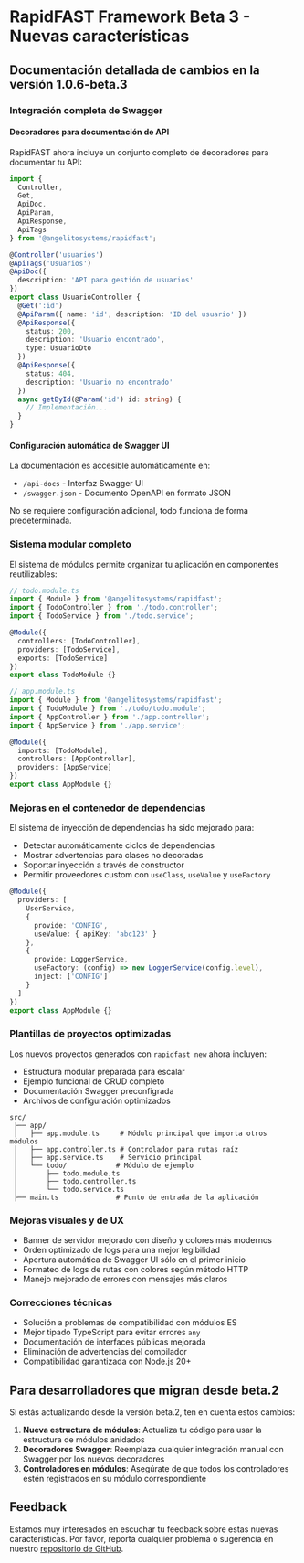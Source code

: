 # RapidFAST Framework Beta 3 - Nuevas características

## Documentación detallada de cambios en la versión 1.0.6-beta.3

### Integración completa de Swagger

#### Decoradores para documentación de API

RapidFAST ahora incluye un conjunto completo de decoradores para documentar tu API:

```typescript
import { 
  Controller, 
  Get,
  ApiDoc, 
  ApiParam, 
  ApiResponse, 
  ApiTags 
} from '@angelitosystems/rapidfast';

@Controller('usuarios')
@ApiTags('Usuarios')
@ApiDoc({
  description: 'API para gestión de usuarios'
})
export class UsuarioController {
  @Get(':id')
  @ApiParam({ name: 'id', description: 'ID del usuario' })
  @ApiResponse({
    status: 200,
    description: 'Usuario encontrado',
    type: UsuarioDto
  })
  @ApiResponse({
    status: 404,
    description: 'Usuario no encontrado'
  })
  async getById(@Param('id') id: string) {
    // Implementación...
  }
}
```

#### Configuración automática de Swagger UI

La documentación es accesible automáticamente en:
- `/api-docs` - Interfaz Swagger UI
- `/swagger.json` - Documento OpenAPI en formato JSON

No se requiere configuración adicional, todo funciona de forma predeterminada.

### Sistema modular completo

El sistema de módulos permite organizar tu aplicación en componentes reutilizables:

```typescript
// todo.module.ts
import { Module } from '@angelitosystems/rapidfast';
import { TodoController } from './todo.controller';
import { TodoService } from './todo.service';

@Module({
  controllers: [TodoController],
  providers: [TodoService],
  exports: [TodoService]
})
export class TodoModule {}

// app.module.ts
import { Module } from '@angelitosystems/rapidfast';
import { TodoModule } from './todo/todo.module';
import { AppController } from './app.controller';
import { AppService } from './app.service';

@Module({
  imports: [TodoModule],
  controllers: [AppController],
  providers: [AppService]
})
export class AppModule {}
```

### Mejoras en el contenedor de dependencias

El sistema de inyección de dependencias ha sido mejorado para:

- Detectar automáticamente ciclos de dependencias
- Mostrar advertencias para clases no decoradas
- Soportar inyección a través de constructor
- Permitir proveedores custom con `useClass`, `useValue` y `useFactory`

```typescript
@Module({
  providers: [
    UserService,
    {
      provide: 'CONFIG',
      useValue: { apiKey: 'abc123' }
    },
    {
      provide: LoggerService,
      useFactory: (config) => new LoggerService(config.level),
      inject: ['CONFIG']
    }
  ]
})
export class AppModule {}
```

### Plantillas de proyectos optimizadas

Los nuevos proyectos generados con `rapidfast new` ahora incluyen:

- Estructura modular preparada para escalar
- Ejemplo funcional de CRUD completo
- Documentación Swagger preconfigrada
- Archivos de configuración optimizados

```
src/
 ├── app/
 │   ├── app.module.ts     # Módulo principal que importa otros módulos
 │   ├── app.controller.ts # Controlador para rutas raíz
 │   ├── app.service.ts    # Servicio principal
 │   └── todo/            # Módulo de ejemplo
 │       ├── todo.module.ts
 │       ├── todo.controller.ts
 │       └── todo.service.ts
 ├── main.ts              # Punto de entrada de la aplicación
```

### Mejoras visuales y de UX

- Banner de servidor mejorado con diseño y colores más modernos
- Orden optimizado de logs para una mejor legibilidad 
- Apertura automática de Swagger UI sólo en el primer inicio
- Formateo de logs de rutas con colores según método HTTP
- Manejo mejorado de errores con mensajes más claros

### Correcciones técnicas

- Solución a problemas de compatibilidad con módulos ES
- Mejor tipado TypeScript para evitar errores `any`
- Documentación de interfaces públicas mejorada
- Eliminación de advertencias del compilador
- Compatibilidad garantizada con Node.js 20+

## Para desarrolladores que migran desde beta.2

Si estás actualizando desde la versión beta.2, ten en cuenta estos cambios:

1. **Nueva estructura de módulos**: Actualiza tu código para usar la estructura de módulos anidados
2. **Decoradores Swagger**: Reemplaza cualquier integración manual con Swagger por los nuevos decoradores
3. **Controladores en módulos**: Asegúrate de que todos los controladores estén registrados en su módulo correspondiente

## Feedback

Estamos muy interesados en escuchar tu feedback sobre estas nuevas características. Por favor, reporta cualquier problema o sugerencia en nuestro [repositorio de GitHub](https://github.com/angelitosystems/rapidfast/issues).
